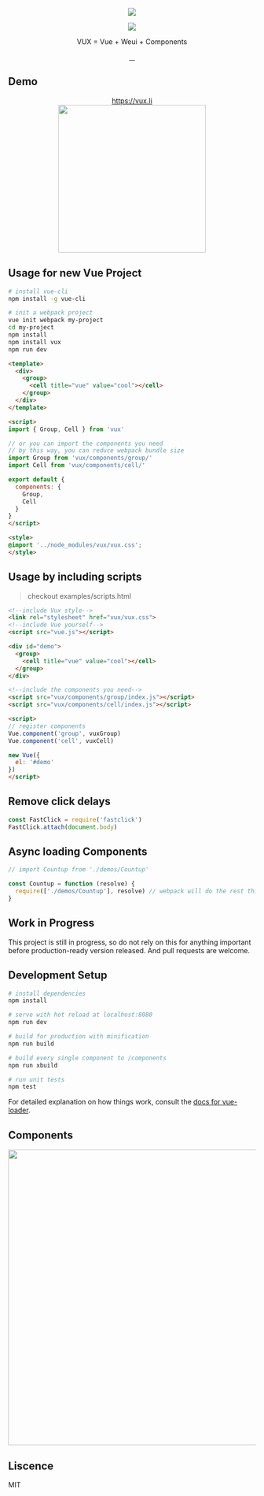 <p align="center">
  <a href="http://vux.li">
    <img src="https://raw.githubusercontent.com/airyland/vux/master/logo.png">
  </a>
</p>
<p align="center">
  <a href="https://gitter.im/airyland/vux?utm_source=badge&utm_medium=badge&utm_campaign=pr-badge">
    <img src="https://badges.gitter.im/airyland/vux.svg">
  </a>
</p>
<p align="center">VUX = Vue + Weui + Components </p>
<p align="center">
  <a href="https://circleci.com/gh/airyland/vux">
    <img src="https://circleci.com/gh/airyland/vux.svg?style=shield" alt="">
  </a>
  <a href="https://www.npmjs.com/package/vux">
    <img src="https://img.shields.io/npm/v/vux.svg?style=flat-square" alt="">
  </a>
  <a href="https://www.npmjs.com/package/vux">
    <img src="https://img.shields.io/npm/dm/vux.svg?style=flat-square" alt="">
  </a>
  <a href="http://issuestats.com/github/airyland/vux">
    <img src="http://issuestats.com/github/airyland/vux/badge/issue" alt="">
  </a>
</p>

## Demo

<p align="center">
  <a href="https://vux.li/?x-page=github_readme">https://vux.li</a><br/>
  <img src="https://raw.githubusercontent.com/airyland/vux/master/qr.png" width="300">
</p>

## Usage for new Vue Project

``` bash
# install vue-cli
npm install -g vue-cli

# init a webpack project
vue init webpack my-project
cd my-project
npm install
npm install vux
npm run dev
```

``` html
<template>
  <div>
    <group>
      <cell title="vue" value="cool"></cell>
    </group>
  </div>
</template>

<script>
import { Group, Cell } from 'vux'

// or you can import the components you need
// by this way, you can reduce webpack bundle size
import Group from 'vux/components/group/'
import Cell from 'vux/components/cell/'

export default {
  components: {
    Group,
    Cell
  }
}
</script>

<style>
@import '../node_modules/vux/vux.css';
</style>
```

## Usage by including scripts

> checkout examples/scripts.html

``` html
<!--include Vux style-->
<link rel="stylesheet" href="vux/vux.css">
<!--include Vue yourself-->
<script src="vue.js"></script>

<div id="demo">
  <group>
    <cell title="vue" value="cool"></cell>
  </group>
</div>

<!--include the components you need-->
<script src="vux/components/group/index.js"></script>
<script src="vux/components/cell/index.js"></script>

<script>
// register components
Vue.component('group', vuxGroup)
Vue.component('cell', vuxCell)

new Vue({
  el: '#demo'
})
</script>
```


## Remove click delays

``` js
const FastClick = require('fastclick')
FastClick.attach(document.body)
```

## Async loading Components

``` js
// import Countup from './demos/Countup'

const Countup = function (resolve) {
  require(['./demos/Countup'], resolve) // webpack will do the rest things
}
```

## Work in Progress
 
This project is still in progress, so do not rely on this for anything important before production-ready version released. And pull requests are welcome.

## Development Setup

``` bash
# install dependencies
npm install

# serve with hot reload at localhost:8080
npm run dev

# build for production with minification
npm run build

# build every single component to /components
npm run xbuild

# run unit tests
npm test
```

For detailed explanation on how things work, consult the [docs for vue-loader](http://vuejs.github.io/vue-loader).

## Components

<p align="center">
  <img src="https://raw.githubusercontent.com/airyland/vux/master/vux.png" width="600">
</p>

## Liscence

MIT



